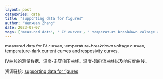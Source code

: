```yaml
---
layout: post
categories: data
title: "supporting data for figures"
author: "Wenxuan Zhang"
date: 2023-07-07
tags: ['measured data', ' IV curves', ' temperature-breakdown voltage curves', ' temperature-dark current curves', ' responsivity curves']
---
```


measured data for IV curves, temperature-breakdown voltage curves, temperature-dark current curves and resposivity curves.

IV曲线的测量数据、温度-击穿电压曲线、温度-暗电流曲线以及响应度曲线。

资源链接: [supporting data for figures](https://doi.org/10.57760/sciencedb.09374)
